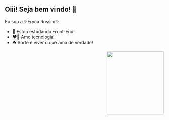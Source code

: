  
<!--
**erycarossim/erycarossim** is a  _special_ ✨ repository because its `README.md` (this file) appears on your GitHub profile.

Here are some ideas to get you started:

- 🔭 I’m currently working on ...

- 👯 I’m looking to collaborate on ...
- 🤔 I’m looking for help with ...
- 💬 Ask me about ...
- 📫 How to reach me: ...
- 😄 Pronouns: ...
- ⚡ Fun fact: ...
-->


## Oiii! Seja bem vindo! 👋


Eu sou a ✨Eryca Rossim✨
 <div>
  
  - 🌱 Estou estudando Front-End! <br>
  - ❤️‍🔥 Amo tecnologia!<br>
  - ☘️ Sorte é viver o que ama de verdade!<br>
 
  <img align="right" alt="" height="200" width="180" src="https://user-images.githubusercontent.com/79291787/131201568-e4fee736-4300-4d5c-b8e8-5fb965fdd54e.gif">
</div>
  
  ##
